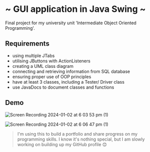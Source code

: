 # ~ GUI application in Java Swing ~
Final project for my university unit 'Intermediate Object Oriented Programming'. 

## Requirements
  - using multiple JTabs
  - utilising JButtons with ActionListeners
  - creating a UML class diagram
  - connecting and retrieving information from SQL database
  - ensuring proper use of OOP principles
  - have at least 3 classes, including a Tester/ Driver class
  - use JavaDocs to document classes and functions


## Demo

![Screen Recording 2024-01-02 at 6 03 53 pm (1)](https://github.com/MaccaMore/Coffee-Shop-Order-Processing/assets/126552741/a300860c-67be-4a4e-ae64-100748e30a09)


![Screen Recording 2024-01-02 at 6 06 47 pm (1)](https://github.com/MaccaMore/Coffee-Shop-Order-Processing/assets/126552741/4c315719-6919-42ac-bc1b-98fdd650f8a3)



>I'm using this to build a portfolio and share progress on my programming skills. I know it's nothing special, but I am slowly working on building up my GitHub profile 😊

